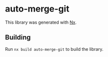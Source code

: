 # auto-merge-git

This library was generated with [Nx](https://nx.dev).

## Building

Run `nx build auto-merge-git` to build the library.
